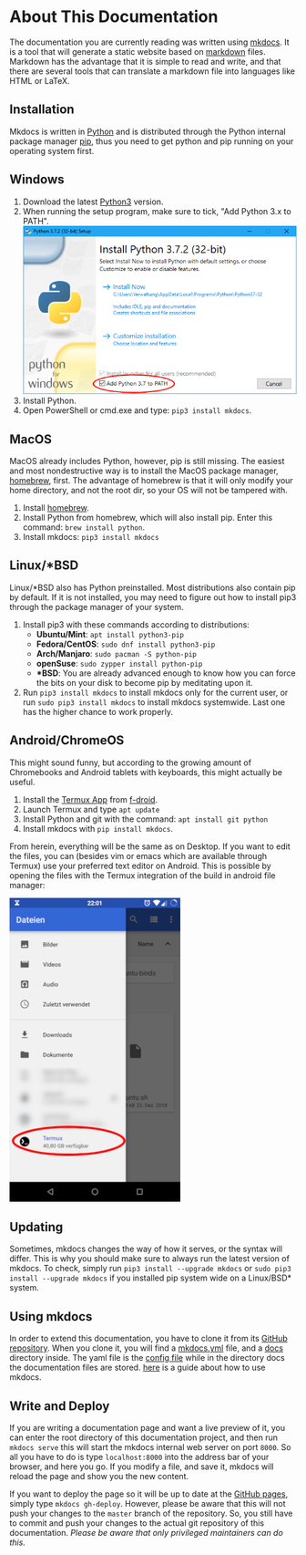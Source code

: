 # About This Documentation


The documentation you are currently reading was written using [mkdocs](https://www.mkdocs.org/). It is a tool that will generate a static website based on [markdown](https://www.markdownguide.org/) files. Markdown has the advantage that it is simple to read and write, and that there are several tools that can translate a markdown file into languages like HTML or LaTeX.

## Installation

Mkdocs is written in [Python](https://www.python.org/) and is distributed through the Python internal package manager [pip](https://pypi.org/project/pip/), thus you need to get python and pip running on your operating system first.

## Windows

1. Download the latest [Python3](https://www.python.org/downloads/windows/) version.
2. When running the setup program, make sure to tick, "Add Python 3.x to PATH".
![check_path](img/check_path.png)
3. Install Python.
4. Open PowerShell or cmd.exe and type: `pip3 install mkdocs`.

## MacOS

MacOS already includes Python, however, pip is still missing. The easiest and most nondestructive way is to install the MacOS package manager, [homebrew](https://brew.sh/index_de), first. The advantage of homebrew is that it will only modify your home directory, and not the root dir, so your OS will not be tampered with.

1. Install [homebrew](https://brew.sh/index_de).
2. Install Python from homebrew, which will also install pip. Enter this command:
`brew install python`.
3. Install mkdocs:
`pip3 install mkdocs`

## Linux/*BSD

Linux/*BSD also has Python preinstalled. Most distributions also contain pip by default. If it is not installed, you may need to figure out how to install pip3 through the package manager of your system.

1. Install pip3 with these commands according to distributions: 
    - __Ubuntu/Mint__: `apt install python3-pip`
    - __Fedora/CentOS__: `sudo dnf install python3-pip`
    - __Arch/Manjaro__: `sudo pacman -S python-pip`
    - __openSuse__: `sudo zypper install python-pip`
    - __*BSD__: You are already advanced enough to know how you can force the bits on your disk to become pip by meditating upon it.
2. Run `pip3 install mkdocs` to install mkdocs only for the current user,
or run `sudo pip3 install mkdocs` to install mkdocs systemwide. Last one has the higher chance to work properly.

## Android/ChromeOS
This might sound funny, but according to the growing amount of Chromebooks and Android tablets with keyboards, this might actually be useful.

1. Install the [Termux App](https://termux.com/) from [f-droid](https://f-droid.org/packages/com.termux/).
2. Launch Termux and type `apt update`
3. Install Python and git with the command: `apt install git python`
4. Install mkdocs with `pip install mkdocs`.

From herein, everything will be the same as on Desktop. If you want to edit the files, you can (besides vim or emacs which are available through Termux) use your preferred text editor on Android. This is possible by opening the files with the Termux integration of the build in android file manager:

![termux_files](img/termux_files.png)

## Updating
Sometimes, mkdocs changes the way of how it serves, or the syntax will differ. This is why you should make sure to always run the latest version of mkdocs. To check, simply run `pip3 install --upgrade mkdocs` or `sudo pip3 install --upgrade mkdocs` if you installed pip system wide on a Linux/BSD* system.

## Using mkdocs
In order to extend this documentation, you have to clone it from its [GitHub repository](https://github.com/TeamNewPipe/documentation). When you clone it, you will find a [mkdocs.yml](https://github.com/TeamNewPipe/documentation/blob/master/mkdocs.yml) file, and a [docs](https://github.com/TeamNewPipe/documentation/tree/master/docs) directory inside. The yaml file is the [config file](https://www.mkdocs.org/user-guide/configuration/) while in the directory docs the documentation files are stored. [here](https://www.mkdocs.org/user-guide/writing-your-docs/) is a guide about how to use mkdocs.

## Write and Deploy
If you are writing a documentation page and want a live preview of it, you can enter the root directory of this documentation project, and then run `mkdocs serve` this will start the mkdocs internal web server on port `8000`. So all you have to do is type `localhost:8000` into the address bar of your browser, and here you go. If you modify a file, and save it, mkdocs will reload the page and show you the new content.

If you want to deploy the page so it will be up to date at the [GitHub pages](https://teamnewpipe.github.io/documentation/), simply type `mkdocs gh-deploy`. However, please be aware that this will not push your changes to the `master` branch of the repository. So, you still have to commit and push your changes to the actual git repository of this documentation. _Please be aware that only privileged maintainers can do this._


